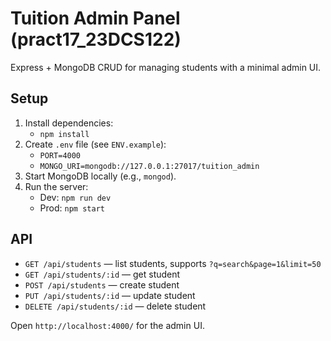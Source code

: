 # Tuition Admin Panel (pract17_23DCS122)

Express + MongoDB CRUD for managing students with a minimal admin UI.

## Setup

1. Install dependencies:
   - `npm install`
2. Create `.env` file (see `ENV.example`):
   - `PORT=4000`
   - `MONGO_URI=mongodb://127.0.0.1:27017/tuition_admin`
3. Start MongoDB locally (e.g., `mongod`).
4. Run the server:
   - Dev: `npm run dev`
   - Prod: `npm start`

## API

- `GET /api/students` — list students, supports `?q=search&page=1&limit=50`
- `GET /api/students/:id` — get student
- `POST /api/students` — create student
- `PUT /api/students/:id` — update student
- `DELETE /api/students/:id` — delete student

Open `http://localhost:4000/` for the admin UI.



